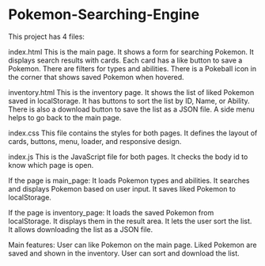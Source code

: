 # Pokemon-Searching-Engine


This project has 4 files:

index.html
This is the main page.
It shows a form for searching Pokemon.
It displays search results with cards.
Each card has a like button to save a Pokemon.
There are filters for types and abilities.
There is a Pokeball icon in the corner that shows saved Pokemon when hovered.

inventory.html
This is the inventory page.
It shows the list of liked Pokemon saved in localStorage.
It has buttons to sort the list by ID, Name, or Ability.
There is also a download button to save the list as a JSON file.
A side menu helps to go back to the main page.

index.css
This file contains the styles for both pages.
It defines the layout of cards, buttons, menu, loader, and responsive design.

index.js
This is the JavaScript file for both pages.
It checks the body id to know which page is open.


If the page is main_page:
It loads Pokemon types and abilities.
It searches and displays Pokemon based on user input.
It saves liked Pokemon to localStorage.

If the page is inventory_page:
It loads the saved Pokemon from localStorage.
It displays them in the result area.
It lets the user sort the list.
It allows downloading the list as a JSON file.

Main features:
User can like Pokemon on the main page.
Liked Pokemon are saved and shown in the inventory.
User can sort and download the list.
